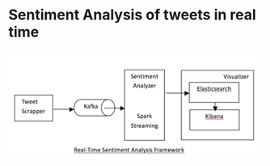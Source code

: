 # Sentiment Analysis of tweets in real time

 <img src="https://github.com/rachnasidana28/Data-Analysis-and-Stream-framework-using-Spark/blob/master/Framework.png"/>
  </p>
